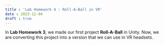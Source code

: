 ```yaml
---
title : 'Lab Homework 4 : Roll-A-Ball in VR'
date : 2023-12-04
draft : true
---
```


In **Lab Homework 3**, we made our first project **Roll-A-Ball** in Unity. Now, we are converting this project into a version that we can use in VR headsets.  